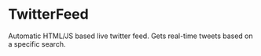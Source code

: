 # TwitterFeed
Automatic HTML/JS based live twitter feed. Gets real-time tweets based on a specific search.
